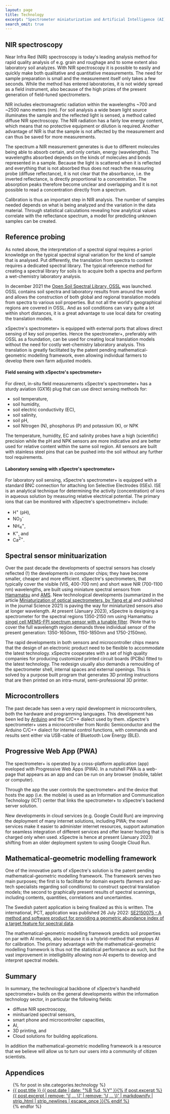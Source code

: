 ```yaml
---
layout: page
title: Technology
excerpt: "Spectrometer miniaturization and Artificial Intelligence (AI) drives a new era in spectral sensing."
search_omit: true
---
```


## NIR spectroscopy

Near Infra Red (NIR) spectroscopy is today's leading analysis method for rapid quality analysis of e.g. grain and roughage and to some extent also laboratory soil analyzes. With NIR spectroscopy it is possible to easily and quickly make both qualitative and quantitative measurements. The need for sample preparation is small and the measurement itself only takes a few seconds. While the method has entered laboratories, it is not widely spread as a field instrument, also because of the high prizes of the present generation of field-tuned spectrometers.

NIR includes electromagnetic radiation within the wavelengths ~700 and ~2500 nano meters (nm). For soil analysis a wide beam light source illuminates the sample and the reflected light is sensed, a method called diffuse NIR spectroscopy. The NIR radiation has a fairly low energy content, which means that no protective equipment or dilution is required. Another advantage of NIR is that the sample is not affected by the measurement and can thus be saved for more measurements.

The spectrum a NIR measurement generates is due to different molecules being able to absorb certain, and only certain, energy (wavelengths). The wavelengths absorbed depends on the kinds of molecules and bonds represented in a sample. Because the light is scattered when it is reflected and everything that is not absorbed thus does not reach the measuring probe (diffuse reflectance), it is not clear that the absorbance, i.e. the inverted reflectance, is directly proportional to a concentration. The absorption peaks therefore become unclear and overlapping and it is not possible to read a concentration directly from a spectrum.

Calibration is thus an important step in NIR analysis. The number of samples needed depends on what is being analyzed and the variation in the data material. Through statistical calculations revealing how analytical values ​​correlate with the reflectance spectrum, a model for predicting unknown samples can be created.

## Reference probing

As noted above, the interpretation of a spectral signal  requires a-priori knowledge on the typical spectral signal variation for the kind of sample that is analysed. Put differently, the translation from spectra to content requires a dedicated spectral library. The typical reference method for creating a spectral library for soils is to acquire both a spectra and perform a wet-chemistry laboratory analysis.

In december 2021 the [Open Soil Spectral Library, OSSL](https://soilspectroscopy.org/introducing-the-open-soil-spectral-library/) was launched. OSSL contains soil spectra and laboratory results from around the world and allows the construction of both global and regional translation models from spectra to various soil properties. But not all the world's geographical regions are covered in OSSL. And as soil conditions can vary quite a lot within short distances, it is a great advantage to use local data for creating the translation models.

xSpectre's spectrometer+ is equipped with external ports that allows direct sensing of key soil properties. Hence the spectrometer+, preferably with OSSL as a foundation, can be used for creating local translation models without the need for costly wet-chemistry laboratory analysis. This translation is greatly facilitated by the patent pending mathematical-geometric modelling framework, even allowing individual farmers to develop there own farm adjusted models.

#### Field sensing with xSpectre's spectrometer+

For direct, in-situ field measurements xSpectre's spectrometer+ has a sturdy aviation (GX16) plug that can use direct sensing methods for:

- soil temperature,
- soil humidity,
- soil electric conductivity (EC),
- soil salinity,
- soil pH,
- soil Nitrogen (N), phosphorus (P) and potassium (K), or NPK

The temperature, humidity, EC and salinity probes have a high (scientific) precision while the pH and NPK sensors are more indicative and are better used for relative content within the same soil region. All sensors are built with stainless steel pins that can be pushed into the soil without any further tool requirements.

#### Laboratory sensing with xSpectre's spectrometer+

For laboratory soil sensing, xSpectre's spectrometer+ is equipped with a standard BNC connection for attaching Ion Selective Electrodes (ISEs). ISE is an analytical technique for determining the activity (concentration) of ions in aqueous solution by measuring relative electrical potential. The primary ions that can be monitored with xSpectre's spectrometmer+ include:

- H<sup>+</sup> (pH),
- NO<sub>3</sub><sup>-</sup>
- NH<sub>4</sub><sup>+</sup>,
- K<sup>+</sup>, and
- Ca<sup>2+</sup>.

## Spectral sensor minituarization

Over the past decade the developments of spectral sensors has closely reflected (!) the developments in computer chips; they have become smaller, cheaper and more efficient. xSpectre's spectrometers, that typically cover the visible (VIS, 400-700 nm) and short wave NIR (700-1100 nm) wavelengths, are built using miniature spectral sensors from [Hamamatsu](https://www.hamamatsu.com/eu/en/product/optical-sensors/spectrometers/mini-spectrometer/selection-guide.html) and [AMS](https://ams.com/en/spectral-sensing). New technological developments (summarized in the article [Miniaturization of optical spectrometers, by Yang et al](https://www.science.org/doi/full/10.1126/science.abe0722?casa_token=9AQF6q4SVNgAAAAA%3Adz8G738nIV5hEWzBrZhHcYK5S6dB7uuTrCljRFBIgYtIaRBLbwbUSL79IiiXEEsxVucuMy-_MmrzZhU) and published in the journal Science 2021) is paving the way for miniaturized sensors also at longer wavelength. At present (January 2023), xSpectre is designing a spectrometer for the spectral regions 1350-2150 nm using Hamamatsu [singel cell MEMS-FPI spectrum sensor with a tunable filter](https://www.hamamatsu.com/eu/en/product/optical-sensors/spectrometers/mems-fpi-spectrum-sensor.html). (Note that to cover the full wavelength region demands three individual sensor of the present generation: 1350-1650nm, 1150-1850nm and 1750-2150nm).

The rapid developments in both sensors and microcontroller chips means that the design of an electronic product need to be flexible to accommodate the latest technology. xSpectre cooperates with a set of high quality companies for producing customized printed circuit boards (PCBs) fitted to the latest technology. The redesign usually also demands a remoulding of the spectrometer shell, internal spaces and external openings. This is solved by a purpose built program that generates 3D printing instructions that are then printed on an intra-mural, semi-professional 3D printer.

## Microcontrollers

The past decade has seen a very rapid development in microcontrollers, both the hardware and programming languages. This development has been led by [Arduino](https://www.arduino.cc) and the C/C++ dialect used by them. xSpectre's spectrometer+ uses a microcontroller from Nordic Semiconductor and the Arduino C/C++ dialect for internal control functions, with commands and results sent either via USB-cable of Bluetooth Low Energy (BLE).

## Progressive Web App (PWA)

The spectrometer+ is operated by a cross-platform application (app) eveloped with Progressive Web Apps (PWA). In a nutshell PWA is a web-page that appears as an app and can be run on any browser (mobile, tablet or computer).

Through the app the user controls the spectrometer+ and the device that hosts the app (i.e. the mobile) is used as an Information and Communication Technology (ICT) center that links the spectrometer+ to xSpectre's backend server solution.

New developments in cloud services (e.g. Google Could Run) are improving the deployment of many internet solutions, including PWA; the novel services make it easier to administer internet resources, support automation for seamless integration of different services and offer leaner hosting that is charged only when used. xSpectre is hence at present (January 2023) shifting from an older deployment system to using Google Cloud Run.

## Mathematical-geometric modelling framework

One of the innovative parts of xSpectre's solution is the patent pending mathematical-geometric modelling framework. The framework serves two main purposes; the first is to facilitate for domain experts (farmers and ag-tech specialists regarding soil conditions) to construct spectral translation models; the second to graphically present results of spectral scannings, including contents, quantities, correlations and uncertainties.

The Swedish patent application is being finalized as this is written. The international, PCT, application was published 26 July 2022: [SE2150075 - A method and software product for providing a geometric abundance index of a target feature for spectral data](https://patentscope.wipo.int/search/en/detail.jsf?docId=SE372948068&_fid=WO2022159025).

The mathematical-geometric modelling framework predicts soil properties on par with AI models, also because it is a hybrid-method that employs AI for calibration. The primary advantage with the mathematical-geometric modelling framework is thus not the statistical performance as such, but the vast improvement in intelligibility allowing non-AI experts to develop and interpret spectral models.

## Summary

In summary, the technological backbone of xSpectre's handheld spectrometer+ builds on the general developments within the information technology sector, in particular the following fields:

- diffuse NIR spectroscopy,
- minituarized spectral sensors,
- smart phone and microcontroller capacities,
- AI,
- 3D printing, and
- Cloud solutions for building applications.

In addition the mathematical-geometric modelling framework is a resource that we believe will allow us to turn our users into a community of citizen scientists.

## Appendices

<ul class="post-list">
{% for post in site.categories.technology %}
  <li><article><a href="{{ site.url }}{{ post.url }}">{{ post.title }} <span class="entry-date"><time datetime="{{ post.date | date_to_xmlschema }}">{{ post.date | date: "%B %d, %Y" }}</time></span>{% if post.excerpt %} <span class="excerpt">{{ post.excerpt | remove: '\[ ... \]' | remove: '\( ... \)' | markdownify | strip_html | strip_newlines | escape_once }}</span>{% endif %}</a></article></li>
{% endfor %}
</ul>
